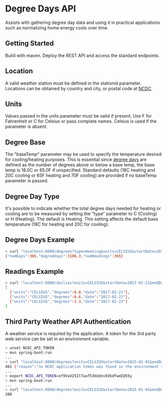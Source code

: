 # Degree Days API

Assists with gathering degree day data and using it in practical applications such as normalizing 
home energy costs over time. 

## Getting Started

Build with maven. Deploy the REST API and access the standard endpoints.

## Location

A valid weather station must be defined in the stationid parameter. Locations can be obtained 
by country and city, or 
postal code at [NCDC](https://www.ncdc.noaa.gov).

## Units

Values passed in the units parameter must be valid if present. Use F for Fahrenheit or C for Celsius 
or pass complete 
names. Celsius is used if the parameter is absent.

## Degree Base

The "baseTemp" parameter may be used to specify the temperature desired for cooling/heating purposes. 
This is essential since [degree days](https://en.wikipedia.org/wiki/Heating_degree_day) 
are defined as the number of degrees above or below a base temp, the base temp is 18.0C or 65.0F 
if unspecified. Standard defaults (18C heating and 20C cooling or 65F heating and 70F cooling) are provided 
if no baseTemp parameter is passed. 

## Degree Day Type

It's possible to indicate whether the total degree days needed for heating or cooling are to be measured
by setting the "type" parameter to C (Cooling) or H (Heating). The default is Heating. 
This setting affects the default base temperature (18C for heating and 20C for cooling).

## Degree Days Example

```bash
> curl "localhost:8080/degrees?type=Heating&units=CELSIUS&startDate=2015-01-01&endDate=2015-12-31&stationId=USW00014739&baseTemp=18"
{"numDays":365,"degreeDays":3106.3,"numReadings":365}
```
## Readings Example

```bash
> curl "localhost:8080/dailies?units=CELSIUS&startDate=2017-01-21&endDate=2017-01-23&stationId=USW00014739&baseTemp=18"
[
  {"units":"CELSIUS","degrees":6.0,"date":"2017-02-21"},
  {"units":"CELSIUS","degrees":6.6,"date":"2017-02-22"},
  {"units":"CELSIUS","degrees":3.3,"date":"2017-02-23"}
]
```

## Third Party Weather API Authentication

A weather service is required by the application. A token for the 3rd party web service can be 
set in an environment variable.

```bash
> unset NCDC_API_TOKEN
> mvn spring-boot:run
...
> curl "localhost:8080/degrees?units=CELSIUS&startDate=2015-01-01&endDate=2015-12-31&stationId=USW00014739&baseTemp=18"
401 {"reason":"no NCDC application token was found in the environment variable NCDC_API_TOKEN","code":"401"}
...
> export NCDC_API_TOKEN=ef9VaV25IlTaaf53kUdnv93kdfweEQ55y
> mvn spring-boot:run
...
> curl "localhost:8080/degrees?units=CELSIUS&startDate=2015-01-01&endDate=2015-12-31&stationId=USW00014739&baseTemp=18"
200

```
